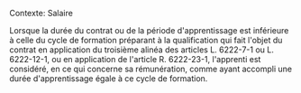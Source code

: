 Contexte: Salaire

Lorsque la durée du contrat ou de la période d'apprentissage est inférieure à celle du cycle de formation préparant à la qualification qui fait l'objet du contrat en application du troisième alinéa des articles L. 6222-7-1 ou L. 6222-12-1, ou en application de l'article R. 6222-23-1, l'apprenti est considéré, en ce qui concerne sa rémunération, comme ayant accompli une durée d'apprentissage égale à ce cycle de formation.